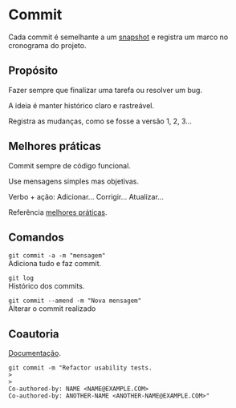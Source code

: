 # Commit
Cada commit é semelhante a um [snapshot](https://git-scm.com/book/pt-br/v2/Come%C3%A7ando-O-B%C3%A1sico-do-Git) e registra um marco no cronograma do projeto.

## Propósito
Fazer sempre que finalizar uma tarefa ou resolver um bug.

A ideia é manter histórico claro e rastreável.

Registra as mudanças, como se fosse a versão 1, 2, 3...

## Melhores práticas
Commit sempre de código funcional.

Use mensagens simples mas objetivas.

Verbo + ação: Adicionar... Corrigir... Atualizar...

Referência [melhores práticas](https://www.conventionalcommits.org/pt-br/v1.0.0-beta.4/).

## Comandos
`git commit -a -m "mensagem"`\
Adiciona tudo e faz commit.

`git log`\
Histórico dos commits.

`git commit --amend -m "Nova mensagem"`\
Alterar o commit realizado

## Coautoria
[Documentação](https://docs.github.com/pt/pull-requests/committing-changes-to-your-project/creating-and-editing-commits/creating-a-commit-with-multiple-authors).

```shell
git commit -m "Refactor usability tests.
>
>
Co-authored-by: NAME <NAME@EXAMPLE.COM>
Co-authored-by: ANOTHER-NAME <ANOTHER-NAME@EXAMPLE.COM>"
```
